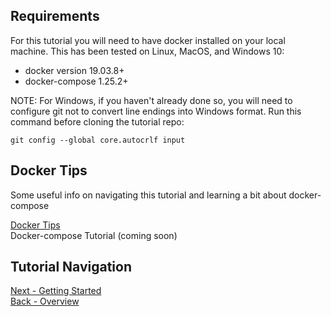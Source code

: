 ## Requirements

For this tutorial you will need to have docker installed on your local machine.  This has been tested on Linux, MacOS, and Windows 10:

- docker version 19.03.8+
- docker-compose 1.25.2+

NOTE: For Windows, if you haven't already done so, you will need to configure git not to convert line endings into Windows format.  Run this command before cloning the tutorial repo:
```
git config --global core.autocrlf input
```

## Docker Tips
Some useful info on navigating this tutorial and learning a bit about docker-compose

[Docker Tips](docs/docker_tips.md)  
Docker-compose Tutorial (coming soon)

## Tutorial Navigation
[Next - Getting Started](getting_started.md)  
[Back - Overview](../README.md)
